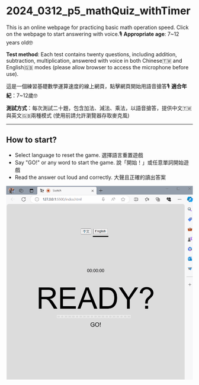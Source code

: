 # 2024_0312_p5_mathQuiz_withTimer

This is an online webpage for practicing basic math operation speed. Click on the webpage to start answering with voice.🎙️
**Appropriate age**: 7~12 years old🤓

**Test method**: Each test contains twenty questions, including addition, subtraction, multiplication, answered with voice in both Chinese🇹🇼 and English🇬🇧 modes 
(please allow browser to access the microphone before use).

這是一個練習基礎數學運算速度的線上網頁，點擊網頁開始用語音搶答🎙️
**適合年紀**：7~12歲🤓

**測試方式**：每次測試二十題，包含加法、減法、乘法，以語音搶答，提供中文🇹🇼與英文🇬🇧兩種模式 (使用前請允許瀏覽器存取麥克風)

---
## How to start?

- Select language to reset the game. 選擇語言重置遊戲
- Say "GO!" or any word to start the game. 說「開始！」或任意單詞開始遊戲
- Read the answer out loud and correctly. 大聲且正確的讀出答案


![image](https://github.com/yunchen-lee/2024_0312_p5_mathQuiz_withTimer/blob/main/ref.gif)
